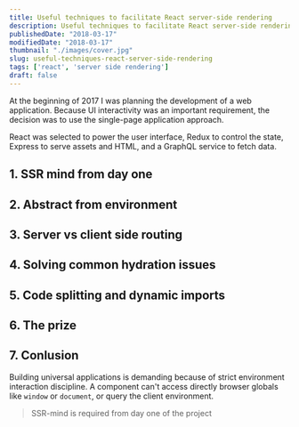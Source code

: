 ```yaml
---
title: Useful techniques to facilitate React server-side rendering
description: Useful techniques to facilitate React server-side rendering
publishedDate: "2018-03-17"
modifiedDate: "2018-03-17"
thumbnail: "./images/cover.jpg"
slug: useful-techniques-react-server-side-rendering
tags: ['react', 'server side rendering']
draft: false
---
```


At the beginning of 2017 I was planning the development of a web application. Because UI interactivity was an important
requirement, the decision was to use the single-page application approach.  

React was selected to power the user interface, Redux to control the state, Express to serve assets and HTML, 
and a GraphQL service to fetch data.  

## 1. SSR mind from day one

## 2. Abstract from environment

## 3. Server vs client side routing

## 4. Solving common hydration issues  

## 5. Code splitting and dynamic imports

## 6. The prize

## 7. Conlusion

Building universal applications is demanding because of strict environment interaction discipline. A component
can't access directly browser globals like `window` or `document`, or query the client environment.  

> SSR-mind is required from day one of the project